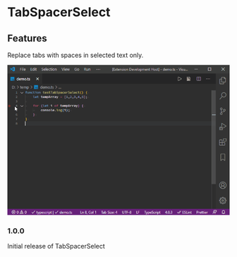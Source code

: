 # TabSpacerSelect

## Features

Replace tabs with spaces in selected text only.

![demo](images/demo.gif)

### 1.0.0

Initial release of TabSpacerSelect
